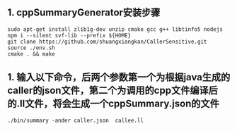 ## 1. cppSummaryGenerator安装步骤

```
sudo apt-get install zlib1g-dev unzip cmake gcc g++ libtinfo5 nodejs 
npm i --silent svf-lib --prefix ${HOME}
git clone https://github.com/shuangxiangkan/CallerSensitive.git
source ./env.sh
cmake . && make
```

## 1. 输入以下命令，后两个参数第一个为根据java生成的caller的json文件，第二个为调用的cpp文件编译后的.ll文件，将会生成一个cppSummary.json的文件
```
./bin/summary -ander caller.json  callee.ll
```
